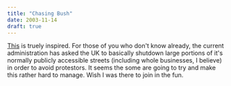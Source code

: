 ```yaml
---
title: "Chasing Bush"
date: 2003-11-14
draft: true
---
```

[This](https://web.archive.org/web/20031205014259/http://www.interwebnet.org/) is truely inspired. For those of you who don't know already, the current administration has asked the UK to basically shutdown large portions of it's normally publicly accessible streets (including whole businesses, I believe) in order to avoid protestors. It seems the some are going to try and make this rather hard to manage. Wish I was there to join in the fun.
